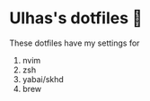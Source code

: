 # Ulhas's dotfiles :rocket:

These dotfiles have my settings for

1. nvim
2. zsh
3. yabai/skhd
4. brew
